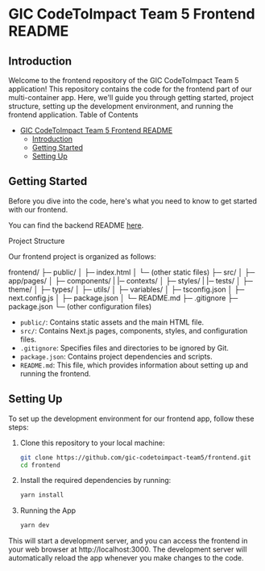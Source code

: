 # GIC CodeToImpact Team 5 Frontend README

## Introduction
Welcome to the frontend repository of the GIC CodeToImpact Team 5 application! This repository contains the code for the frontend part of our multi-container app. Here, we'll guide you through getting started, project structure, setting up the development environment, and running the frontend application.
Table of Contents

- [GIC CodeToImpact Team 5 Frontend README](#gic-codetoimpact-team-5-frontend-readme)
  - [Introduction](#introduction)
  - [Getting Started](#getting-started)
  - [Setting Up](#setting-up)

## Getting Started

Before you dive into the code, here's what you need to know to get started with our frontend.

You can find the backend README [here](https://github.com/gic-codetoimpact-team5/codetoimpact-team5).

Project Structure

Our frontend project is organized as follows:

frontend/
├─ public/
│ ├─ index.html
│ └─ (other static files)
├─ src/
│ ├─ app/pages/
│ ├─ components/
| |─ contexts/
│ ├─ styles/
| |─ tests/
│ ├─ theme/
│ ├─ types/
│ ├─ utils/
│ ├─ variables/
│ ├─ tsconfig.json
│ ├─ next.config.js
│ ├─ package.json
│ └─ README.md
├─ .gitignore
├─ package.json
└─ (other configuration files)

- `public/`: Contains static assets and the main HTML file.
- `src/`: Contains Next.js pages, components, styles, and configuration files.
- `.gitignore`: Specifies files and directories to be ignored by Git.
- `package.json`: Contains project dependencies and scripts.
- `README.md`: This file, which provides information about setting up and running the frontend.

## Setting Up

To set up the development environment for our frontend app, follow these steps:

1. Clone this repository to your local machine:

   ```bash
   git clone https://github.com/gic-codetoimpact-team5/frontend.git
   cd frontend
   ```

2. Install the required dependencies by running:

    ```bash
    yarn install
    ```

3. Running the App

    ```bash
    yarn dev
    ```

This will start a development server, and you can access the frontend in your web browser at http://localhost:3000. The development server will automatically reload the app whenever you make changes to the code.
